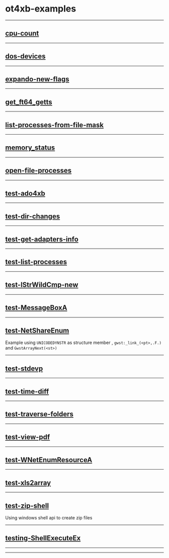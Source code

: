 # ot4xb-examples   
------ 
 
## [cpu-count](cpu-count)         
          
 
          
----          
## [dos-devices](dos-devices)         
          
 
          
----          
## [expando-new-flags](expando-new-flags)         
          
 
          
----          
## [get_ft64_getts](get_ft64_getts)         
          
 
          
----          
## [list-processes-from-file-mask](list-processes-from-file-mask)         
          
 
          
----          
## [memory_status](memory_status)         
          
 
          
----          
## [open-file-processes](open-file-processes)         
          
 
          
----          
## [test-ado4xb](test-ado4xb)         
          
 
          
----          
## [test-dir-changes](test-dir-changes)         
          
 
          
----          
## [test-get-adapters-info](test-get-adapters-info)         
          
 
          
----          
## [test-list-processes](test-list-processes)         
          
 
          
----          
## [test-lStrWildCmp-new](test-lStrWildCmp-new)         
          
 
          
----          
## [test-MessageBoxA](test-MessageBoxA)         
          
 
          
----          
## [test-NetShareEnum](test-NetShareEnum)         
          
Example using `UNICODEDYNSTR` as structure member ,  `gwst:_link_(<pt>,.F.)` and `GwstArrayNext(<st>)` 

          
----          
## [test-stdevp](test-stdevp)         
          
 
          
----          
## [test-time-diff](test-time-diff)         
          
 
          
----          
## [test-traverse-folders](test-traverse-folders)         
          
 
          
----          
## [test-view-pdf](test-view-pdf)         
          
 
          
----          
## [test-WNetEnumResourceA](test-WNetEnumResourceA)         
          
 
          
----          
## [test-xls2array](test-xls2array)         
          
 
          
----          
## [test-zip-shell](test-zip-shell)         
          
Using windows shell api to create zip files
 
          
----          
## [testing-ShellExecuteEx](testing-ShellExecuteEx)         
          
 
          
----          
------ 
